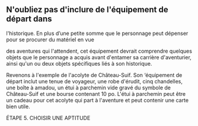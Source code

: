 ## N'oubliez pas d'inclure de l'équipement de départ dans

l'historique. En plus d’une petite somme que le personnage
peut dépenser pour se procurer du matériel en vue

des aventures qui l'attendent, cet équipement devrait
comprendre quelques objets que le personnage a acquis
avant d'entamer sa carrière d'aventurier, ainsi qu'un ou deux
objets spécifiques liés à son historique.

Revenons à l'exemple de l'acolyte de Château-Suif. Son
‘équipement de départ inclut une tenue de voyageur, une
robe d'érudit, cinq chandelles, une boîte à amadou, un étui
à parchemin vide gravé du symbole de Château-Suif et une
bourse contenant 10 po. L'étui à parchemin peut être un
cadeau pour cet acolyte qui part à l'aventure et peut contenir
une carte bien utile.

ÉTAPE 5. CHOISIR UNE APTITUDE